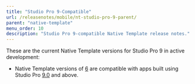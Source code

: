 ```yaml
---
title: "Studio Pro 9-Compatible"
url: /releasenotes/mobile/nt-studio-pro-9-parent/
parent: "native-template"
menu_order: 10
description: "Studio Pro 9-compatible Native Template release notes."
---
```


These are the current Native Template versions for Studio Pro 9 in active development:

* Native Template versions of [6](/releasenotes/mobile/nt-6-rn/) are compatible with apps built using Studio Pro [9.0](/releasenotes/studio-pro/9.0/) and above.

